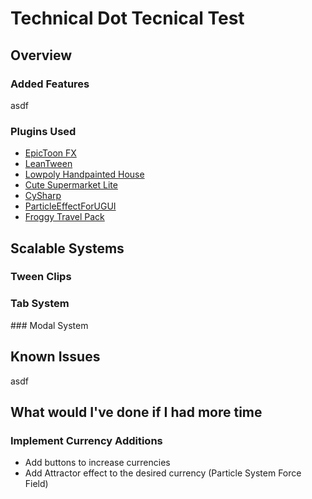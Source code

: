 # Technical Dot Tecnical Test
## Overview
### Added Features
asdf

### Plugins Used
- [EpicToon FX](https://assetstore.unity.com/packages/vfx/particles/epic-toon-fx-57772)
- [LeanTween](https://assetstore.unity.com/packages/tools/animation/leantween-3595)
- [Lowpoly Handpainted House](https://assetstore.unity.com/packages/3d/props/exterior/lowpoly-handpainted-house-286891)
- [Cute Supermarket Lite](https://assetstore.unity.com/packages/3d/props/food/cute-supermarket-lite-302941)
- [CySharp](https://github.com/Cysharp/UniTask)
- [ParticleEffectForUGUI](https://github.com/mob-sakai/ParticleEffectForUGUI)
- [Froggy Travel Pack](https://sketchfab.com/3d-models/froggy-travel-pack-739561a9936349b3a9c02ec81cc032b0)

## Scalable Systems
### Tween Clips
### Tab System
### Modal System

## Known Issues
asdf

## What would I've done if I had more time
### Implement Currency Additions
- Add buttons to increase currencies
- Add Attractor effect to the desired currency (Particle System Force Field)